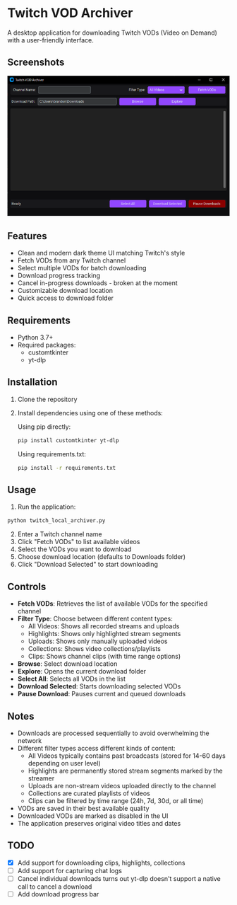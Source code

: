 # Twitch VOD Archiver

A desktop application for downloading Twitch VODs (Video on Demand) with a user-friendly interface.

## Screenshots

![UI Screenshot](/img/ui_ss.png)

## Features

- Clean and modern dark theme UI matching Twitch's style
- Fetch VODs from any Twitch channel
- Select multiple VODs for batch downloading
- Download progress tracking
- Cancel in-progress downloads - broken at the moment
- Customizable download location
- Quick access to download folder

## Requirements

- Python 3.7+
- Required packages:
  - customtkinter
  - yt-dlp

## Installation

1. Clone the repository
2. Install dependencies using one of these methods:

   Using pip directly:
   ```bash
   pip install customtkinter yt-dlp
   ```

   Using requirements.txt:
   ```bash
   pip install -r requirements.txt
   ```

## Usage


1. Run the application:
```bash
python twitch_local_archiver.py
```

2. Enter a Twitch channel name
3. Click "Fetch VODs" to list available videos
4. Select the VODs you want to download
5. Choose download location (defaults to Downloads folder)
6. Click "Download Selected" to start downloading

## Controls

- **Fetch VODs**: Retrieves the list of available VODs for the specified channel
- **Filter Type**: Choose between different content types:
  - All Videos: Shows all recorded streams and uploads
  - Highlights: Shows only highlighted stream segments
  - Uploads: Shows only manually uploaded videos
  - Collections: Shows video collections/playlists
  - Clips: Shows channel clips (with time range options)
- **Browse**: Select download location
- **Explore**: Opens the current download folder
- **Select All**: Selects all VODs in the list
- **Download Selected**: Starts downloading selected VODs
- **Pause Download**: Pauses current and queued downloads

## Notes

- Downloads are processed sequentially to avoid overwhelming the network
- Different filter types access different kinds of content:
  - All Videos typically contains past broadcasts (stored for 14-60 days depending on user level)
  - Highlights are permanently stored stream segments marked by the streamer
  - Uploads are non-stream videos uploaded directly to the channel
  - Collections are curated playlists of videos
  - Clips can be filtered by time range (24h, 7d, 30d, or all time)
- VODs are saved in their best available quality
- Downloaded VODs are marked as disabled in the UI
- The application preserves original video titles and dates

## TODO

- [x] Add support for downloading clips, highlights, collections
- [ ] Add support for capturing chat logs
- [ ] Cancel individual downloads turns out yt-dlp doesn't support a native call to cancel a download
- [ ] Add download progress bar
